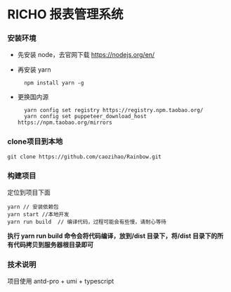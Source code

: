 # RICHO 报表管理系统

### 安装环境

- 先安装 node，去官网下载 https://nodejs.org/en/
- 再安装 yarn
  ```
    npm install yarn -g
  ```
- 更换国内源

  ```
    yarn config set registry https://registry.npm.taobao.org/
    yarn config set puppeteer_download_host https://npm.taobao.org/mirrors
  ```

### clone项目到本地

```
git clone https://github.com/caozihao/Rainbow.git
```

### 构建项目

定位到项目下面
```
yarn // 安装依赖包
yarn start //本地开发
yarn run build  // 编译代码，过程可能会有些慢，请耐心等待
```

**执行 yarn run build  命令会将代码编译，放到/dist 目录下，将/dist 目录下的所有代码拷贝到服务器根目录即可**

### 技术说明

项目使用 antd-pro + umi + typescript
